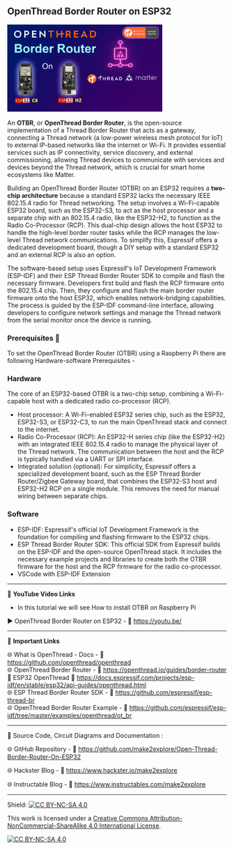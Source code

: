 ## OpenThread Border Router on ESP32  
  
<img src="/Images/m2e-OTBR-32.jpg" height="200"> 
  
An **OTBR**, or **OpenThread Border Router**, is the open-source implementation of a Thread Border Router that acts as a gateway, connecting a Thread network (a low-power wireless mesh protocol for IoT) to external IP-based networks like the internet or Wi-Fi. It provides essential services such as IP connectivity, service discovery, and external commissioning, allowing Thread devices to communicate with services and devices beyond the Thread network, which is crucial for smart home ecosystems like Matter.  
  
Building an OpenThread Border Router (OTBR) on an ESP32 requires a **two-chip architecture** because a standard ESP32 lacks the necessary IEEE 802.15.4 radio for Thread networking. The setup involves a Wi-Fi-capable ESP32 board, such as the ESP32-S3, to act as the host processor and a separate chip with an 802.15.4 radio, like the ESP32-H2, to function as the Radio Co-Processor (RCP). This dual-chip design allows the host ESP32 to handle the high-level border router tasks while the RCP manages the low-level Thread network communications. To simplify this, Espressif offers a dedicated development board, though a DIY setup with a standard ESP32 and an external RCP is also an option.  

The software-based setup uses Espressif's IoT Development Framework (ESP-IDF) and their ESP Thread Border Router SDK to compile and flash the necessary firmware. Developers first build and flash the RCP firmware onto the 802.15.4 chip. Then, they configure and flash the main border router firmware onto the host ESP32, which enables network-bridging capabilities. The process is guided by the ESP-IDF command-line interface, allowing developers to configure network settings and manage the Thread network from the serial monitor once the device is running.  
  
### Prerequisites 🧰
  
To set the OpenThread Border Router (OTBR) using a Raspberry Pi there are following Hardware-software Prerequisites - 
  
### Hardware  
The core of an ESP32-based OTBR is a two-chip setup, combining a Wi-Fi-capable host with a dedicated radio co-processor (RCP).
- Host processor: A Wi-Fi-enabled ESP32 series chip, such as the ESP32, ESP32-S3, or ESP32-C3, to run the main OpenThread stack and connect to the internet.
- Radio Co-Processor (RCP): An ESP32-H series chip (like the ESP32-H2) with an integrated IEEE 802.15.4 radio to manage the physical layer of the Thread network. The communication between the host and the RCP is typically handled via a UART or SPI interface.  
- Integrated solution (optional): For simplicity, Espressif offers a specialized development board, such as the ESP Thread Border Router/Zigbee Gateway board, that combines the ESP32-S3 host and ESP32-H2 RCP on a single module. This removes the need for manual wiring between separate chips.  
  
### Software  
- ESP-IDF: Espressif's official IoT Development Framework is the foundation for compiling and flashing firmware to the ESP32 chips.
- ESP Thread Border Router SDK: This official SDK from Espressif builds on the ESP-IDF and the open-source OpenThread stack. It includes the necessary example projects and libraries to create both the OTBR firmware for the host and the RCP firmware for the radio co-processor.
- VSCode with ESP-IDF Extension 
  

------------------------------------------------------------------------------------------------------

📕 **YouTube Video Links**  

- In this tutorial we will see How to install OTBR on Raspberry Pi  

▶️ OpenThread Border Router on ESP32   - 🔗  https://youtu.be/   
  

-------------------------------------------------------------------------------------------------------
📒 **Important Links**  
 
🌐 What is OpenThread -  Docs - 🔗 https://github.com/openthread/openthread    
🌐 OpenThread Border Router - 🔗 https://openthread.io/guides/border-router   
📙 ESP32 OpenThread 🔗 https://docs.espressif.com/projects/esp-idf/en/stable/esp32/api-guides/openthread.html  
🌐 ESP Thread Border Router SDK - 🔗 https://github.com/espressif/esp-thread-br    
🌐 OpenThread Border Router Example  - 🔗 https://github.com/espressif/esp-idf/tree/master/examples/openthread/ot_br    

------------------------------------------------------------------------------------------------------

📜 Source Code, Circuit Diagrams and Documentation : 

🌐 GitHub Repository - 🔗 https://github.com/make2explore/Open-Thread-Border-Router-On-ESP32   
  
🌐 Hackster Blog - 🔗 https://www.hackster.io/make2explore  
  
🌐 Instructable Blog - 🔗 https://www.instructables.com/make2explore  
  

------------------------------------------------------------------------------------------  

Shield: [![CC BY-NC-SA 4.0][cc-by-nc-sa-shield]][cc-by-nc-sa]

This work is licensed under a
[Creative Commons Attribution-NonCommercial-ShareAlike 4.0 International License][cc-by-nc-sa].

[![CC BY-NC-SA 4.0][cc-by-nc-sa-image]][cc-by-nc-sa]

[cc-by-nc-sa]: http://creativecommons.org/licenses/by-nc-sa/4.0/
[cc-by-nc-sa-image]: https://licensebuttons.net/l/by-nc-sa/4.0/88x31.png
[cc-by-nc-sa-shield]: https://img.shields.io/badge/License-CC%20BY--NC--SA%204.0-lightgrey.svg